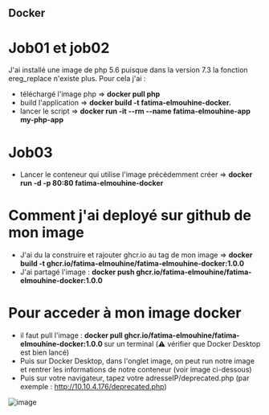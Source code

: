 ## Docker

# Job01 et job02
J'ai installé une image de php 5.6 puisque dans la version 7.3 la fonction ereg_replace n'existe plus.
Pour cela j'ai : 
- téléchargé l'image php =>  <b>docker pull php  </b>
- build l'application => <b>docker build -t fatima-elmouhine-docker. </b>
- lancer le script => <b> docker run -it --rm --name fatima-elmouhine-app my-php-app </b>

# Job03
- Lancer le conteneur qui utilise l'image précédemment créer =>  <b>docker run -d -p 80:80 fatima-elmouhine-docker</b>

# Comment j'ai deployé sur github de mon image
- J'ai du la construire et rajouter ghcr.io au tag de mon image  =>  <b> docker build -t ghcr.io/fatima-elmouhine/fatima-elmouhine-docker:1.0.0</b>
- J'ai partagé l'image : <b>docker push ghcr.io/fatima-elmouhine/fatima-elmouhine-docker:1.0.0 </b>

# Pour acceder à mon image docker
-  il faut pull l'image : <b> docker pull ghcr.io/fatima-elmouhine/fatima-elmouhine-docker:1.0.0 </b> sur un terminal (⚠️ vérifier que Docker Desktop est bien lancé)
-  Puis sur Docker Desktop, dans l'onglet image, on peut run notre image et rentrer les informations de notre conteneur (voir image ci-dessous)
-  Puis sur votre navigateur, tapez votre adresseIP/deprecated.php (par exemple : http://10.10.4.176/deprecated.php)

![image](https://github.com/fatima-elmouhine/docker/assets/91740491/6b8b806a-7b34-48b1-98a0-b22c8922aefc)
